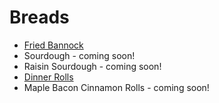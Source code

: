 # Breads

* [Fried Bannock](fried-bannock.md)
* Sourdough - coming soon!
* Raisin Sourdough - coming soon!
* [Dinner Rolls](dinner-rolls.md)
* Maple Bacon Cinnamon Rolls - coming soon!

